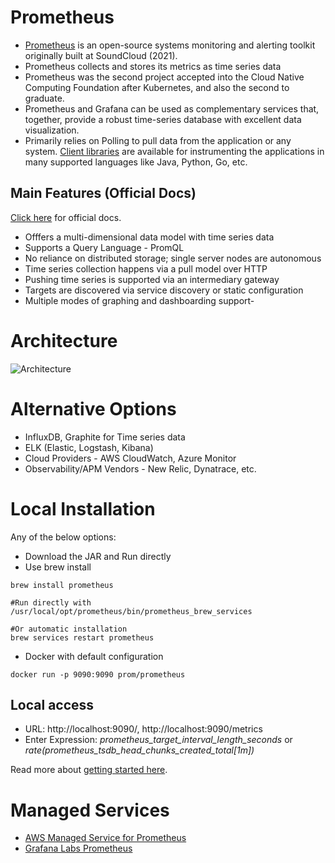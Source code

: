 # Prometheus
- [Prometheus](https://prometheus.io/) is an open-source systems monitoring and alerting toolkit originally built at SoundCloud (2021).
- Prometheus collects and stores its metrics as time series data
- Prometheus was the second project accepted into the Cloud Native Computing Foundation after Kubernetes, and also the second to graduate.
- Prometheus and Grafana can be used as complementary services that, together, provide a robust time-series database with excellent data visualization.
- Primarily relies on Polling to pull data from the application or any system. [Client libraries](https://prometheus.io/docs/instrumenting/clientlibs/) are available for instrumenting the applications in many supported languages like Java, Python, Go, etc.

## Main Features (Official Docs)
[Click here](https://prometheus.io/docs/introduction/overview/) for official docs.

- Offfers a multi-dimensional data model with time series data
- Supports a Query Language - PromQL
- No reliance on distributed storage; single server nodes are autonomous
- Time series collection happens via a pull model over HTTP
- Pushing time series is supported via an intermediary gateway
- Targets are discovered via service discovery or static configuration
- Multiple modes of graphing and dashboarding support- 


# Architecture

![Architecture](https://prometheus.io/assets/architecture.png)

# Alternative Options
- InfluxDB, Graphite for Time series data
- ELK (Elastic, Logstash, Kibana)
- Cloud Providers - AWS CloudWatch, Azure Monitor
- Observability/APM Vendors - New Relic, Dynatrace, etc.

# Local Installation
Any of the below options:
- Download the JAR and Run directly
- Use brew install
```
brew install prometheus

#Run directly with 
/usr/local/opt/prometheus/bin/prometheus_brew_services

#Or automatic installation
brew services restart prometheus
```
- Docker with default configuration
```
docker run -p 9090:9090 prom/prometheus
```
## Local access
- URL: http://localhost:9090/, http://localhost:9090/metrics
- Enter Expression: *prometheus_target_interval_length_seconds* or *rate(prometheus_tsdb_head_chunks_created_total[1m])*

Read more about [getting started here](https://prometheus.io/docs/prometheus/latest/getting_started/).

# Managed Services
- [AWS Managed Service for Prometheus](https://aws.amazon.com/prometheus/)
- [Grafana Labs Prometheus](https://grafana.com/oss/prometheus/)
